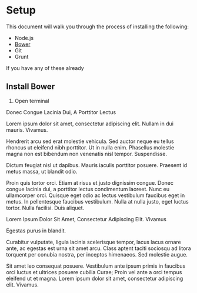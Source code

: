 # Setup

This document will walk you through the process of installing the following:

* Node.js
* [Bower](#installBower)
* Git
* Grunt

If you have any of these already 


 
## <a name="installBower"></a>Install Bower

1. Open terminal


Donec Congue Lacinia Dui, A Porttitor LectusLorem ipsum dolor sit amet, consectetur adipiscing elit. Nullam in dui mauris. Vivamus.Hendrerit arcu sed erat molestie vehicula. Sed auctor neque eu tellus rhoncus ut eleifend nibh porttitor. Ut in nulla enim. Phasellus molestie magna non est bibendum non venenatis nisl tempor. Suspendisse.Dictum feugiat nisl ut dapibus. Mauris iaculis porttitor posuere. Praesent id metus massa, ut blandit odio.Proin quis tortor orci. Etiam at risus et justo dignissim congue. Donec congue lacinia dui, a porttitor lectus condimentum laoreet. Nunc eu ullamcorper orci. Quisque eget odio ac lectus vestibulum faucibus eget in metus. In pellentesque faucibus vestibulum. Nulla at nulla justo, eget luctus tortor. Nulla facilisi. Duis aliquet.Lorem Ipsum Dolor Sit Amet, Consectetur Adipiscing Elit. VivamusEgestas purus in blandit.Curabitur vulputate, ligula lacinia scelerisque tempor, lacus lacus ornare ante, ac egestas est urna sit amet arcu. Class aptent taciti sociosqu ad litora torquent per conubia nostra, per inceptos himenaeos. Sed molestie augue.Sit amet leo consequat posuere. Vestibulum ante ipsum primis in faucibus orci luctus et ultrices posuere cubilia Curae; Proin vel ante a orci tempus eleifend ut et magna. Lorem ipsum dolor sit amet, consectetur adipiscing elit. Vivamus.
